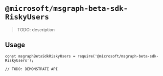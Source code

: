 # `@microsoft/msgraph-beta-sdk-RiskyUsers`

> TODO: description

## Usage

```
const msgraphBetaSdkRiskyUsers = require('@microsoft/msgraph-beta-sdk-RiskyUsers');

// TODO: DEMONSTRATE API
```

